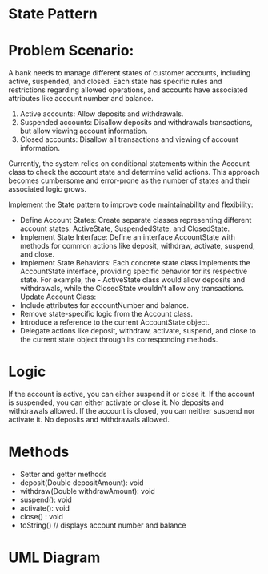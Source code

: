 # State Pattern
# Problem Scenario:
A bank needs to manage different states of customer accounts, including active, suspended, and closed. Each state has specific rules and restrictions regarding allowed operations, and accounts have associated attributes like account number and balance.
1. Active accounts: Allow deposits and withdrawals.
2. Suspended accounts: Disallow deposits and withdrawals transactions, but allow viewing account information.
3. Closed accounts: Disallow all transactions and viewing of account information.

Currently, the system relies on conditional statements within the Account class to check the account state and determine valid actions. This approach becomes cumbersome and error-prone as the number of states and their associated logic grows.

Implement the State pattern to improve code maintainability and flexibility:
- Define Account States: Create separate classes representing different account states: ActiveState, SuspendedState, and ClosedState.
- Implement State Interface: Define an interface AccountState with methods for common actions like deposit, withdraw, activate, suspend, and close.
- Implement State Behaviors: Each concrete state class implements the AccountState interface, providing specific behavior for its respective state. For example, the - ActiveState class would allow deposits and withdrawals, while the ClosedState wouldn't allow any transactions.
Update Account Class:
- Include attributes for accountNumber and balance.
- Remove state-specific logic from the Account class.
- Introduce a reference to the current AccountState object.
- Delegate actions like deposit, withdraw, activate, suspend, and close to the current state object through its corresponding methods.
# Logic
If the account is active, you can either suspend it or close it. 
If the account is suspended, you can either activate or close it. No deposits and withdrawals allowed. 
If the account is closed, you can neither suspend nor activate it. No deposits and withdrawals allowed.
# Methods
- Setter and getter methods
- deposit(Double depositAmount): void
- withdraw(Double withdrawAmount): void
- suspend(): void
- activate(): void
- close() : void
- toString()   // displays account number and balance
# UML Diagram

